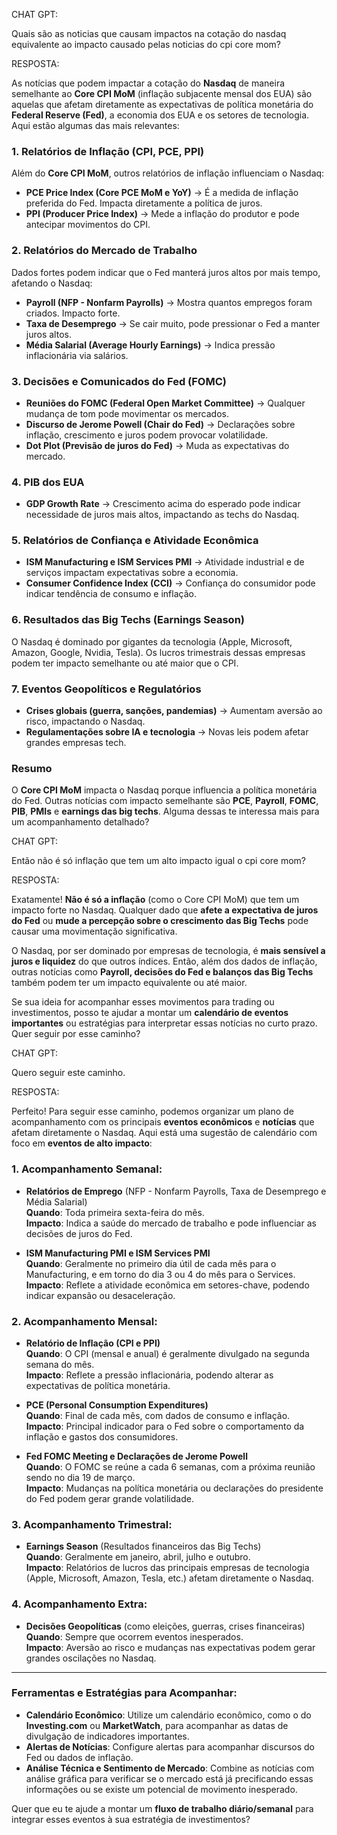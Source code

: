 CHAT GPT:

Quais são as noticias que causam impactos na cotação do nasdaq equivalente ao impacto causado pelas noticias do cpi core mom?

RESPOSTA:

As notícias que podem impactar a cotação do **Nasdaq** de maneira semelhante ao **Core CPI MoM** (inflação subjacente mensal dos EUA) são aquelas que afetam diretamente as expectativas de política monetária do **Federal Reserve (Fed)**, a economia dos EUA e os setores de tecnologia. Aqui estão algumas das mais relevantes:  

### **1. Relatórios de Inflação (CPI, PCE, PPI)**  
Além do **Core CPI MoM**, outros relatórios de inflação influenciam o Nasdaq:  
- **PCE Price Index (Core PCE MoM e YoY)** → É a medida de inflação preferida do Fed. Impacta diretamente a política de juros.  
- **PPI (Producer Price Index)** → Mede a inflação do produtor e pode antecipar movimentos do CPI.  



### **2. Relatórios do Mercado de Trabalho**  
Dados fortes podem indicar que o Fed manterá juros altos por mais tempo, afetando o Nasdaq:  
- **Payroll (NFP - Nonfarm Payrolls)** → Mostra quantos empregos foram criados. Impacto forte.  
- **Taxa de Desemprego** → Se cair muito, pode pressionar o Fed a manter juros altos.  
- **Média Salarial (Average Hourly Earnings)** → Indica pressão inflacionária via salários.  


### **3. Decisões e Comunicados do Fed (FOMC)**  
- **Reuniões do FOMC (Federal Open Market Committee)** → Qualquer mudança de tom pode movimentar os mercados.  
- **Discurso de Jerome Powell (Chair do Fed)** → Declarações sobre inflação, crescimento e juros podem provocar volatilidade.  
- **Dot Plot (Previsão de juros do Fed)** → Muda as expectativas do mercado.  



### **4. PIB dos EUA**  
- **GDP Growth Rate** → Crescimento acima do esperado pode indicar necessidade de juros mais altos, impactando as techs do Nasdaq.  



### **5. Relatórios de Confiança e Atividade Econômica**  
- **ISM Manufacturing e ISM Services PMI** → Atividade industrial e de serviços impactam expectativas sobre a economia.  
- **Consumer Confidence Index (CCI)** → Confiança do consumidor pode indicar tendência de consumo e inflação.



### **6. Resultados das Big Techs (Earnings Season)**  
O Nasdaq é dominado por gigantes da tecnologia (Apple, Microsoft, Amazon, Google, Nvidia, Tesla). Os lucros trimestrais dessas empresas podem ter impacto semelhante ou até maior que o CPI.  



### **7. Eventos Geopolíticos e Regulatórios**  
- **Crises globais (guerra, sanções, pandemias)** → Aumentam aversão ao risco, impactando o Nasdaq.  
- **Regulamentações sobre IA e tecnologia** → Novas leis podem afetar grandes empresas tech. 



### **Resumo**  
O **Core CPI MoM** impacta o Nasdaq porque influencia a política monetária do Fed. Outras notícias com impacto semelhante são **PCE**, **Payroll**, **FOMC**, **PIB**, **PMIs** e **earnings das big techs**. Alguma dessas te interessa mais para um acompanhamento detalhado?


CHAT GPT:

Então não é só inflação que tem um alto impacto igual o cpi core mom?

RESPOSTA:

Exatamente! **Não é só a inflação** (como o Core CPI MoM) que tem um impacto forte no Nasdaq. Qualquer dado que **afete a expectativa de juros do Fed** ou **mude a percepção sobre o crescimento das Big Techs** pode causar uma movimentação significativa.  

O Nasdaq, por ser dominado por empresas de tecnologia, é **mais sensível a juros e liquidez** do que outros índices. Então, além dos dados de inflação, outras notícias como **Payroll, decisões do Fed e balanços das Big Techs** também podem ter um impacto equivalente ou até maior.  

Se sua ideia for acompanhar esses movimentos para trading ou investimentos, posso te ajudar a montar um **calendário de eventos importantes** ou estratégias para interpretar essas notícias no curto prazo. Quer seguir por esse caminho?

CHAT GPT:

Quero seguir este caminho.

RESPOSTA:

Perfeito! Para seguir esse caminho, podemos organizar um plano de acompanhamento com os principais **eventos econômicos** e **notícias** que afetam diretamente o Nasdaq. Aqui está uma sugestão de calendário com foco em **eventos de alto impacto**:

### **1. Acompanhamento Semanal:**
- **Relatórios de Emprego** (NFP - Nonfarm Payrolls, Taxa de Desemprego e Média Salarial)  
  **Quando**: Toda primeira sexta-feira do mês.  
  **Impacto**: Indica a saúde do mercado de trabalho e pode influenciar as decisões de juros do Fed.

- **ISM Manufacturing PMI e ISM Services PMI**  
  **Quando**: Geralmente no primeiro dia útil de cada mês para o Manufacturing, e em torno do dia 3 ou 4 do mês para o Services.  
  **Impacto**: Reflete a atividade econômica em setores-chave, podendo indicar expansão ou desaceleração.

### **2. Acompanhamento Mensal:**
- **Relatório de Inflação (CPI e PPI)**  
  **Quando**: O CPI (mensal e anual) é geralmente divulgado na segunda semana do mês.  
  **Impacto**: Reflete a pressão inflacionária, podendo alterar as expectativas de política monetária.

- **PCE (Personal Consumption Expenditures)**  
  **Quando**: Final de cada mês, com dados de consumo e inflação.  
  **Impacto**: Principal indicador para o Fed sobre o comportamento da inflação e gastos dos consumidores.

- **Fed FOMC Meeting e Declarações de Jerome Powell**  
  **Quando**: O FOMC se reúne a cada 6 semanas, com a próxima reunião sendo no dia 19 de março.  
  **Impacto**: Mudanças na política monetária ou declarações do presidente do Fed podem gerar grande volatilidade.

### **3. Acompanhamento Trimestral:**
- **Earnings Season** (Resultados financeiros das Big Techs)  
  **Quando**: Geralmente em janeiro, abril, julho e outubro.  
  **Impacto**: Relatórios de lucros das principais empresas de tecnologia (Apple, Microsoft, Amazon, Tesla, etc.) afetam diretamente o Nasdaq.

### **4. Acompanhamento Extra:**
- **Decisões Geopolíticas** (como eleições, guerras, crises financeiras)  
  **Quando**: Sempre que ocorrem eventos inesperados.  
  **Impacto**: Aversão ao risco e mudanças nas expectativas podem gerar grandes oscilações no Nasdaq.

---

### **Ferramentas e Estratégias para Acompanhar:**
- **Calendário Econômico**: Utilize um calendário econômico, como o do **Investing.com** ou **MarketWatch**, para acompanhar as datas de divulgação de indicadores importantes.
- **Alertas de Notícias**: Configure alertas para acompanhar discursos do Fed ou dados de inflação.
- **Análise Técnica e Sentimento de Mercado**: Combine as notícias com análise gráfica para verificar se o mercado está já precificando essas informações ou se existe um potencial de movimento inesperado.

Quer que eu te ajude a montar um **fluxo de trabalho diário/semanal** para integrar esses eventos à sua estratégia de investimentos?